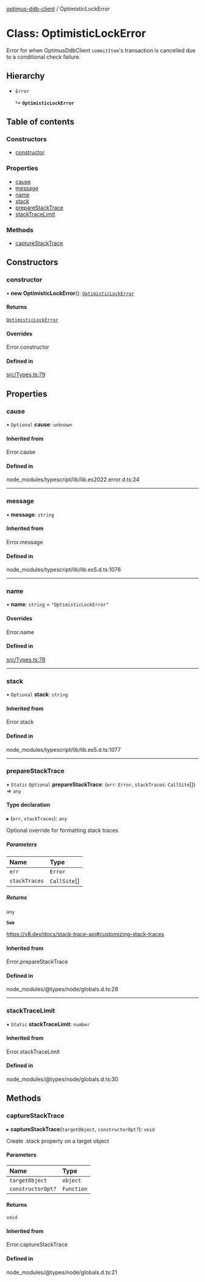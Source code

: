 [optimus-ddb-client](../index.md) / OptimisticLockError

# Class: OptimisticLockError

Error for when OptimusDdbClient `commitItem`'s transaction is cancelled due to a conditional check failure.

## Hierarchy

- `Error`

  ↳ **`OptimisticLockError`**

## Table of contents

### Constructors

- [constructor](OptimisticLockError.md#constructor)

### Properties

- [cause](OptimisticLockError.md#cause)
- [message](OptimisticLockError.md#message)
- [name](OptimisticLockError.md#name)
- [stack](OptimisticLockError.md#stack)
- [prepareStackTrace](OptimisticLockError.md#preparestacktrace)
- [stackTraceLimit](OptimisticLockError.md#stacktracelimit)

### Methods

- [captureStackTrace](OptimisticLockError.md#capturestacktrace)

## Constructors

### constructor

• **new OptimisticLockError**(): [`OptimisticLockError`](OptimisticLockError.md)

#### Returns

[`OptimisticLockError`](OptimisticLockError.md)

#### Overrides

Error.constructor

#### Defined in

[src/Types.ts:79](https://github.com/paulbarmstrong/optimus-ddb-client/blob/main/src/Types.ts#L79)

## Properties

### cause

• `Optional` **cause**: `unknown`

#### Inherited from

Error.cause

#### Defined in

node_modules/typescript/lib/lib.es2022.error.d.ts:24

___

### message

• **message**: `string`

#### Inherited from

Error.message

#### Defined in

node_modules/typescript/lib/lib.es5.d.ts:1076

___

### name

• **name**: `string` = `"OptimisticLockError"`

#### Overrides

Error.name

#### Defined in

[src/Types.ts:78](https://github.com/paulbarmstrong/optimus-ddb-client/blob/main/src/Types.ts#L78)

___

### stack

• `Optional` **stack**: `string`

#### Inherited from

Error.stack

#### Defined in

node_modules/typescript/lib/lib.es5.d.ts:1077

___

### prepareStackTrace

▪ `Static` `Optional` **prepareStackTrace**: (`err`: `Error`, `stackTraces`: `CallSite`[]) => `any`

#### Type declaration

▸ (`err`, `stackTraces`): `any`

Optional override for formatting stack traces

##### Parameters

| Name | Type |
| :------ | :------ |
| `err` | `Error` |
| `stackTraces` | `CallSite`[] |

##### Returns

`any`

**`See`**

https://v8.dev/docs/stack-trace-api#customizing-stack-traces

#### Inherited from

Error.prepareStackTrace

#### Defined in

node_modules/@types/node/globals.d.ts:28

___

### stackTraceLimit

▪ `Static` **stackTraceLimit**: `number`

#### Inherited from

Error.stackTraceLimit

#### Defined in

node_modules/@types/node/globals.d.ts:30

## Methods

### captureStackTrace

▸ **captureStackTrace**(`targetObject`, `constructorOpt?`): `void`

Create .stack property on a target object

#### Parameters

| Name | Type |
| :------ | :------ |
| `targetObject` | `object` |
| `constructorOpt?` | `Function` |

#### Returns

`void`

#### Inherited from

Error.captureStackTrace

#### Defined in

node_modules/@types/node/globals.d.ts:21
